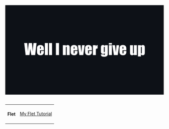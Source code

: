 <html>
  <head>
    <body>
      <table>
        <tr align = "center">
          <img src = "https://github.com/Suk0803/img/blob/main/W.png">
        </tr>
        <table>
          <tr align = "center">
          <td><h4>Flet</h4></td><td><a href = "https://github.com/Suk0803/Flet-tutorial">My Flet Tutorial</a></td>
          </tr>
        </table>
      </table>
    </body>
  </head>
</html>
